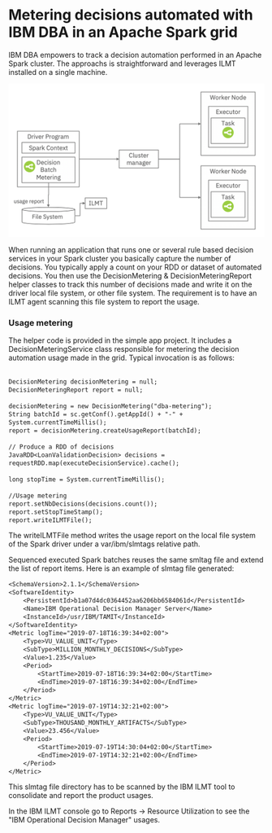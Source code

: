 # Metering decisions automated with IBM DBA in an Apache Spark grid

IBM DBA empowers to track a decision automation performed in an Apache Spark cluster. 
The approachs is straightforward and leverages ILMT installed on a single machine.

![Metering architecture](../docs/images/decision_metering_spark_1.png "Metering architecture")

When running an application that runs one or several rule based decision services in your Spark cluster you basically capture the number of decisions. You typically apply a count on your RDD or dataset of automated decisions.
You then use the DecisionMetering & DecisionMeteringReport helper classes to track this number of decisions made and write it on the driver local file system, or other file system. The requirement is to have an ILMT agent scanning this file system to report the usage.

### Usage metering
The helper code is provided in the simple app project. It includes a DecisionMeteringService class responsible for metering the decision automation usage made in the grid.
Typical invocation is as follows:
```console

DecisionMetering decisionMetering = null;
DecisionMeteringReport report = null;

decisionMetering = new DecisionMetering("dba-metering");
String batchId = sc.getConf().getAppId() + "-" + System.currentTimeMillis();
report = decisionMetering.createUsageReport(batchId);
		
// Produce a RDD of decisions
JavaRDD<LoanValidationDecision> decisions = requestRDD.map(executeDecisionService).cache();

long stopTime = System.currentTimeMillis();

//Usage metering
report.setNbDecisions(decisions.count());
report.setStopTimeStamp();
report.writeILMTFile();
```
The writeILMTFile method writes the usage report on the local file system of the Spark driver under a var/ibm/slmtags relative path. 

Sequenced executed Spark batches reuses the same smltag file and extend the list of report items. Here is an example of slmtag file generated:

```console
<SchemaVersion>2.1.1</SchemaVersion>
<SoftwareIdentity>
	<PersistentId>b1a07d4dc0364452aa6206bb6584061d</PersistentId>
	<Name>IBM Operational Decision Manager Server</Name>
	<InstanceId>/usr/IBM/TAMIT</InstanceId>
</SoftwareIdentity>
<Metric logTime="2019-07-18T16:39:34+02:00">
	<Type>VU_VALUE_UNIT</Type>
	<SubType>MILLION_MONTHLY_DECISIONS</SubType>
	<Value>1.235</Value>
	<Period>
		<StartTime>2019-07-18T16:39:34+02:00</StartTime>
		<EndTime>2019-07-18T16:39:34+02:00</EndTime>
	</Period>
</Metric>
<Metric logTime="2019-07-19T14:32:21+02:00">
	<Type>VU_VALUE_UNIT</Type>
	<SubType>THOUSAND_MONTHLY_ARTIFACTS</SubType>
	<Value>23.456</Value>
	<Period>
		<StartTime>2019-07-19T14:30:04+02:00</StartTime>
		<EndTime>2019-07-19T14:32:21+02:00</EndTime>
	</Period>
</Metric>
```
This slmtag file directory has to be scanned by the IBM ILMT tool to consolidate and report the product usages.

In the IBM ILMT console go to Reports -> Resource Utilization to see the "IBM Operational Decision Manager" usages.
